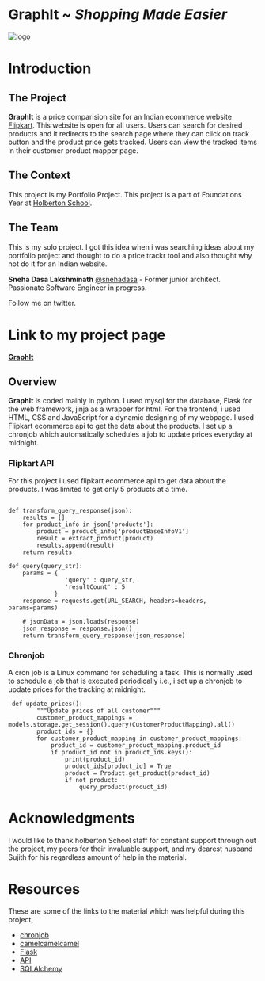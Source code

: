 # GraphIt ~ *Shopping Made Easier*

![logo](https://datavizcatalogue.com/methods/images/top_images/area_graph.png)

# Introduction

## The Project

**GraphIt** is a price comparision site for an Indian ecommerce website [Flipkart](https://www.flipkart.com/). This website is open for all users. Users can search for desired products and it redirects to the search page where they can click on track button and the product price gets tracked. Users can view the tracked items in their customer product mapper page.

## The Context
This project is my Portfolio Project. This project is a part of Foundations Year at [Holberton School](https://www.holbertonschool.com/).

## The Team

This is my solo project. I got this idea when i was searching ideas about my portfolio project and thought to do a price trackr tool and also thought why not do it for an Indian website.

**Sneha Dasa Lakshminath** [@snehadasa](https://twitter.com/DasaSneha) - Former junior architect. Passionate Software Engineer in progress.

Follow me on twitter.

# Link to my project page
[**GraphIt**](http://157.245.224.55:5000/)

## Overview
**GraphIt** is coded mainly in python. I used mysql for the database, Flask for the web framework, jinja as a wrapper for html. For the frontend, i used HTML, CSS and JavaScript for a dynamic designing of my webpage. I used Flipkart ecommerce api to get the data about the products. I set up a chronjob which automatically schedules a job to update prices everyday at midnight.

### Flipkart API
For this project i used flipkart ecommerce api to get data about the products. I was limited to get only 5 products at a time. 

```

def transform_query_response(json):
    results = []
    for product_info in json['products']:
        product = product_info['productBaseInfoV1']
        result = extract_product(product)
        results.append(result)
    return results

def query(query_str):
    params = {
                'query' : query_str,
                'resultCount' : 5
             }
    response = requests.get(URL_SEARCH, headers=headers, params=params)

    # jsonData = json.loads(response)
    json_response = response.json()
    return transform_query_response(json_response)
```

### Chronjob
A cron job is a Linux command for scheduling a task. This is normally used to schedule a job that is executed periodically i.e., i set up a chronjob to update prices for the tracking at midnight.

```
 def update_prices():
        """Update prices of all customer"""
        customer_product_mappings = models.storage.get_session().query(CustomerProductMapping).all()
        product_ids = {}
        for customer_product_mapping in customer_product_mappings:
            product_id = customer_product_mapping.product_id
            if product_id not in product_ids.keys():
                print(product_id)
                product_ids[product_id] = True
                product = Product.get_product(product_id)
                if not product:
                    query_product(product_id)
```

# Acknowledgments

I would like to thank holberton School staff for constant support through out the project, my peers for their invaluable support, and my dearest husband Sujith for his regardless amount of help in the material.

# Resources

These are some of the links to the material which was helpful during this project,

* [chronjob](https://www.taniarascia.com/setting-up-a-basic-cron-job-in-linux/)
* [camelcamelcamel](https://camelcamelcamel.com/)
* [Flask](https://realpython.com/tutorials/flask/)
* [API](https://www.dataquest.io/blog/python-api-tutorial/)
* [SQLAlchemy](https://www.sqlalchemy.org/)
